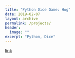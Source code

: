 ```yaml
---
title: "Python Dice Game: Hog"
date: 2019-02-07
layout: archive
permalink: /projects/
header:
  image: ""
excerpt: "Python, Dice"
---
```


[link](https://github.com/poptropicaman52/hog)